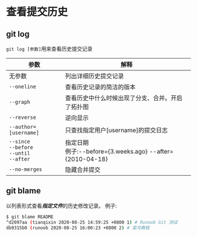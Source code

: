 # 查看提交历史

## git log

`git log [参数]`用来查看历史提交记录

| 参数                                                 | 解释                                                          |
| ---------------------------------------------------- | ------------------------------------------------------------- |
| 无参数                                               | 列出详细历史提交记录                                          |
| `--oneline`                                          | 查看历史记录的简洁的版本                                      |
| `--graph`                                            | 查看历史中什么时候出现了分支、合并。开启了拓扑图              |
| `--reverse`                                          | 逆向显示                                                      |
| `--author=[username]`                                | 只查找指定用户[username]的提交日志                            |
| `--since`<br/>`--before`<br/>`--until`<br/>`--after` | 指定日期<br/>例子:--before={3.weeks.ago} --after={2010-04-18} |
| `--no-merges`                                        | 隐藏合并提交                                                  |

## git blame

以列表形式查看***指定文件***的历史修改记录。
例子:

```bash
$ git blame README
^d2097aa (tianqixin 2020-08-25 14:59:25 +0800 1) # Runoob Git 测试
db9315b0 (runoob 2020-08-25 16:00:23 +0800 2) # 菜鸟教程
```
